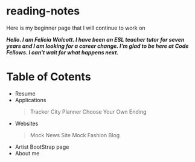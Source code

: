# reading-notes
Here is my beginner page that I will continue to work on

***Hello. I am Felicia Walcott. I have been an ESL teacher tutor for seven years and I am looking for a career change. I'm glad to be here at Code Fellows. I can't wait for what happens next.***


# Table of Cotents #

* Resume
* Applications
  > Tracker 
  > City Planner 
  > Choose Your Own Ending 
* Websites
  > Mock News Site 
  > Mock Fashion Blog 
* Artist BootStrap page
* About me
